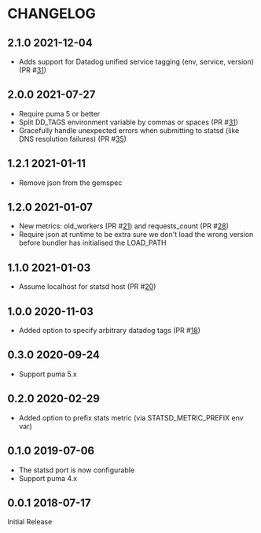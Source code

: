 # CHANGELOG

## 2.1.0 2021-12-04

* Adds support for Datadog unified service tagging (env, service, version) (PR #[31](https://github.com/yob/puma-plugin-statsd/pull/37))

## 2.0.0 2021-07-27

* Require puma 5 or better
* Split DD_TAGS environment variable by commas or spaces (PR #[31](https://github.com/yob/puma-plugin-statsd/pull/31))
* Gracefully handle unexpected errors when submitting to statsd (like DNS resolution failures) (PR #[35](https://github.com/yob/puma-plugin-statsd/pull/35))

## 1.2.1 2021-01-11

* Remove json from the gemspec

## 1.2.0 2021-01-07

* New metrics: old_workers (PR #[21](https://github.com/yob/puma-plugin-statsd/pull/21)) and requests_count (PR #[28](https://github.com/yob/puma-plugin-statsd/pull/28))
* Require json at runtime to be extra sure we don't load the wrong version before bundler has initialised the LOAD_PATH

## 1.1.0 2021-01-03

* Assume localhost for statsd host (PR #[20](https://github.com/yob/puma-plugin-statsd/pull/20))

## 1.0.0 2020-11-03

* Added option to specify arbitrary datadog tags (PR #[18](https://github.com/yob/puma-plugin-statsd/pull/18))

## 0.3.0 2020-09-24

* Support puma 5.x

## 0.2.0 2020-02-29

* Added option to prefix stats metric (via STATSD_METRIC_PREFIX env var)

## 0.1.0 2019-07-06

* The statsd port is now configurable
* Support puma 4.x

## 0.0.1 2018-07-17

Initial Release
